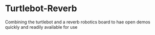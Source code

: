 # Turtlebot-Reverb
Combining the turtlebot and a reverb robotics board to hae open demos quickly and readily available for use
